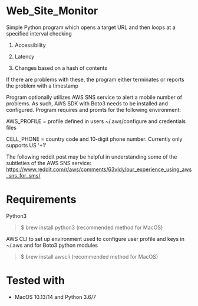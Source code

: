 # Web_Site_Monitor

Simple Python program which opens a target URL and then loops at a specified interval checking

1. Accessibility

2. Latency

3. Changes based on a hash of contents

If there are problems with these, the program either terminates or reports the problem with a timestamp

Program optionally utilizes AWS SNS service to alert a mobile number of problems.
As such, AWS SDK with Boto3 needs to be installed and configured. Program
requires and promts for the following environment:

  AWS_PROFILE = profile defined in users ~/.aws/configure and credentials files

  CELL_PHONE = country code and 10-digit phone number. Currently only supports US '+1'

The following reddit post may be helpful in understanding some of the subtleties of the
AWS SNS service: https://www.reddit.com/r/aws/comments/63vldy/our_experience_using_aws_sns_for_sms/

# Requirements

Python3

> $ brew install python3 (recommended method for MacOS)

AWS CLI to set up environment used to configure user profile and keys in ~/.aws
and for Boto3 python modules

> $ brew install awscli (recommended method for MacOS)

# Tested with

- MacOS 10.13/14 and Python 3.6/7
